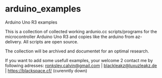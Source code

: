 # arduino_examples
Arduino Uno R3 examples

This is a collection of collected working ardunio.cc scripts/programs for the microcontroller Arduino Uno R3 and copies like the arduino from az-delivery.
All scripts are open source.

The collection will be archived and documentet for an optimal research.

If you want to add some usefull examples, your welcome 2 contact me by following adresses: ronksley.calvin@gmail.com | blackleakz@luxuzleakz.de | https://blackspace.cf/ (curenntly down)


